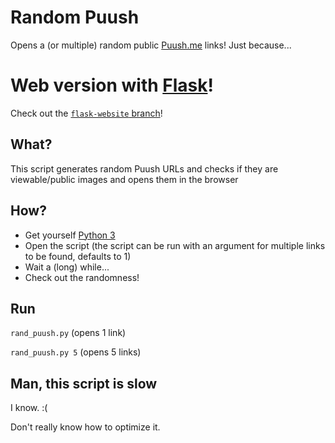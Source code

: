 # Random Puush
Opens a (or multiple) random public [Puush.me](http://puush.me) links!
Just because...

# Web version with [Flask](http://flask.pocoo.org/)!
Check out the [`flask-website` branch](https://gith[ub.com/Maxzilla60/Random-Puush/tree/flask-website)!

## What?
This script generates random Puush URLs and checks if they are viewable/public images and opens them in the browser

## How?
* Get yourself [Python 3](https://www.python.org/downloads/)
* Open the script (the script can be run with an argument for multiple links to be found, defaults to 1)
* Wait a (long) while...
* Check out the randomness!

## Run
`rand_puush.py` (opens 1 link)

`rand_puush.py 5` (opens 5 links)

## Man, this script is slow
I know. :(

Don't really know how to optimize it.
